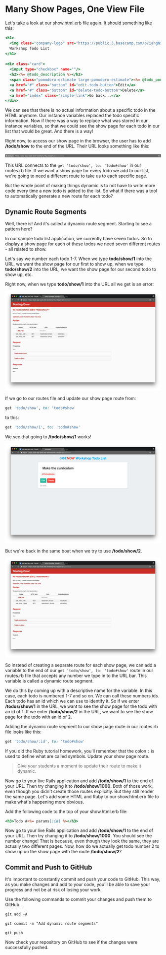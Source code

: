 # Many Show Pages, One View File

Let's take a look at our show.html.erb file again. It should something like this:
```html.erb
<h1>
  <img class="company-logo" src="https://public.3.basecamp.com/p/iahgNshn1oKq98sWGf1q89Vo/uploads/511042491/download/CodeNow%20Logo.png"></img>
  Workshop Todo List
</h1>

<div class="card">
  <input type="checkbox" name=""/>
  <h2><%= @todo_description %></h2>
  <span class="pomodoro-estimate large-pomodoro-estimate"><%= @todo_pomodoro_estimate %> Pomodoros</span>
  <a href="#" class="button" id="edit-todo-button">Edit</a>
  <a href="#" class="button" id="delete-todo-button">Delete</a>
  <a href="index" class="simple-link">Go back...</a>
</div>
```

We can see that there is no actual information about a specific todo in the HTML anymore. Our instance variables replaced the todo specific information. Now if there was a way to replace what was stored in our instance variables, so that we could see the show page for each todo in our list that would be great. And there is a way!

Right now, to access our show page in the browser, the user has to add **/todo/show** to the end of the URL. Their URL looks something like this:

![/todo/show](/images/many_show_pages_one_view_file/01.png "/todo/show")

This URL connects to the `get 'todo/show', to: 'todo#show'` in our routes.rb file. If we want a show page for every todo we add to our list, we're going to need a different route to take us to each specific page.

But the whole point of making things dynamic is to not have to write more code every time a new todo is added to the list. So what if there was a tool to automatically generate a new route for each todo?

## Dynamic Route Segments
Well, there is! And it's called a dynamic route segment. Starting to see a pattern here?

In our sample todo list application, we currently have seven todos. So to display a show page for each of these todos we need seven different routes - all related to show.

Let's say we number each todo 1-7. When we type **todo/show/1** into the URL, we want the show page for our first to show up, when we type **todo/show/2** into the URL, we want the show page for our second todo to show up, etc.

Right now, when we type **todo/show/1** into the URL all we get is an error:

![Routing error](/images/many_show_pages_one_view_file/02.png "Routing error")

If we go to our routes file and update our show page route from:
```ruby
get 'todo/show', to: 'todo#show'
```

to this:
```ruby
get 'todo/show/1', to: 'todo#show'
```

We see that going to **/todo/show/1** works!

![/todo/show/1](/images/many_show_pages_one_view_file/03.png "/todo/show/1")

But we're back in the same boat when we try to use **/todo/show/2**.

![Another routing error](/images/many_show_pages_one_view_file/04.png "Another routing error")

So instead of creating a separate route for each show page, we can add a variable to the end of our `get 'todo/show', to: 'todo#show'` route in our routes.rb file that accepts any number we type in to the URL bar. This variable is called a dynamic route segment.

We do this by coming up with a descriptive name for the variable. In this case, each todo is numbered 1-7 and so on. We can call these numbers ids. Each todo has an id which we can use to identify it. So if we enter **/todos/show/1** in the URL, we want to see the show page for the todo with an id of 1. If we enter **/todo/show/2** in the URL, we want to see the show page for the todo with an id of 2.

Adding the dynamic route segment to our show page route in our routes.rb file looks like this:
```ruby
get 'todo/show/:id', to: 'todo#show'
```

If you did the Ruby tutorial homework, you'll remember that the colon `:` is used to define what are called symbols. Update your show page route.

>Give your students a moment to update their route to make it dynamic.

Now go to your live Rails application and add **/todo/show/1** to the end of your URL. Then try changing it to **/todo/show/1000**. Both of those work, even though you didn't create those routes explicitly. But they still render the same page. Let's add some HTML and Ruby to our show.html.erb file to make what's happening more obvious.

Add the following code to the top of your show.html.erb file:
```html.erb
<h3>Todo #<%= params[:id] %></h3>
```

Now go to your live Rails application and add **/todo/show/1** to the end of your URL. Then try changing it to **/todo/show/1000**. You should see the number change! That is because, even though they look the same, they are actually two different pages. Now, how do we actually get todo number 2 to show up on the show page with the route **/todo/show/2**?

## Commit and Push to GitHub
It's important to constantly commit and push your code to GitHub. This way, as you make changes and add to your code, you'll be able to save your progress and not be at risk of losing your work.

Use the following commands to commit your changes and push them to GitHub.

```shell
git add -A
```

```shell
git commit -m "Add dynamic route segments"
```

```shell
git push
```

Now check your repository on GitHub to see if the changes were successfully pushed.
